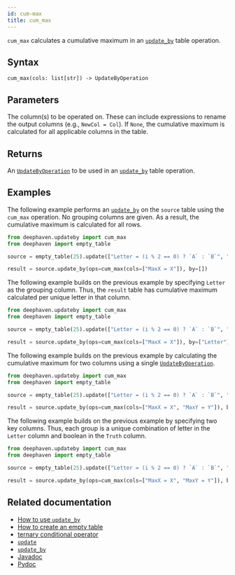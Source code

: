 ```yaml
---
id: cum-max
title: cum_max
---
```


`cum_max` calculates a cumulative maximum in an [`update_by`](./updateBy.md) table operation.

## Syntax

```
cum_max(cols: list[str]) -> UpdateByOperation
```

## Parameters

<ParamTable>
<Param name="cols" type="list[str]">

The column(s) to be operated on. These can include expressions to rename the output columns (e.g., `NewCol = Col`). If `None`, the cumulative maximum is calculated for all applicable columns in the table.

</Param>
</ParamTable>

## Returns

An [`UpdateByOperation`](./updateBy.md#parameters) to be used in an [`update_by`](./updateBy.md) table operation.

## Examples

The following example performs an [`update_by`](./updateBy.md) on the `source` table using the `cum_max` operation. No grouping columns are given. As a result, the cumulative maximum is calculated for all rows.

```python order=result,source
from deephaven.updateby import cum_max
from deephaven import empty_table

source = empty_table(25).update(["Letter = (i % 2 == 0) ? `A` : `B`", "X = randomInt(0, 25)"])

result = source.update_by(ops=cum_max(cols=["MaxX = X"]), by=[])
```

The following example builds on the previous example by specifying `Letter` as the grouping column. Thus, the `result` table has cumulative maximum calculated per unique letter in that column.

```python order=result,source
from deephaven.updateby import cum_max
from deephaven import empty_table

source = empty_table(25).update(["Letter = (i % 2 == 0) ? `A` : `B`", "X = randomInt(0, 25)"])

result = source.update_by(ops=cum_max(cols=["MaxX = X"]), by=["Letter"])
```

The following example builds on the previous example by calculating the cumulative maximum for two columns using a single [`UpdateByOperation`](./updateBy.md#parameters).

```python order=result,source
from deephaven.updateby import cum_max
from deephaven import empty_table

source = empty_table(25).update(["Letter = (i % 2 == 0) ? `A` : `B`", "X = randomInt(0, 25)", "Y = randomInt(25, 50)"])

result = source.update_by(ops=cum_max(cols=["MaxX = X", "MaxY = Y"]), by=["Letter"])
```

The following example builds on the previous example by specifying two key columns. Thus, each group is a unique combination of letter in the `Letter` column and boolean in the `Truth` column.

```python order=result,source
from deephaven.updateby import cum_max
from deephaven import empty_table

source = empty_table(25).update(["Letter = (i % 2 == 0) ? `A` : `B`", "Truth = randomBool()", "X = randomInt(0, 25)", "Y = randomInt(25, 50)"])

result = source.update_by(ops=cum_max(cols=["MaxX = X", "MaxY = Y"]), by=["Letter", "Truth"])
```

## Related documentation

- [How to use `update_by`](../../../how-to-guides/use-update-by.md)
- [How to create an empty table](../../../how-to-guides/empty-table.md)
- [ternary conditional operator](../../query-language/control-flow/ternary-if.md)
- [`update`](../select/update.md)
- [`update_by`](./updateBy.md)
- [Javadoc](<https://deephaven.io/core/javadoc/io/deephaven/api/updateby/UpdateByOperation.html#CumMax(java.lang.String...)>)
- [Pydoc](https://deephaven.io/core/pydoc/code/deephaven.updateby.html#deephaven.updateby.cum_max)
